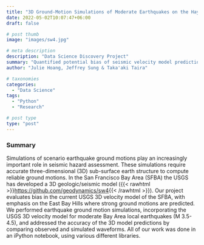 ```yaml
---
title: "3D Ground-Motion Simulations of Moderate Earthquakes on the Hayward Fault"
date: 2022-05-02T10:07:47+06:00
draft: false

# post thumb
image: "images/sw4.jpg"

# meta description
description: "Data Science Discovery Project"
summary: "Quantified potential bias of seismic velocity model prediction data to improve accuracy of future simulations."
author: "Julie Hoang, Jeffrey Sung & Taka'aki Taira"

# taxonomies
categories: 
  - "Data Science"
tags:
  - "Python"
  - "Research"

# post type
type: "post"
---
```


### Summary
Simulations of scenario earthquake ground motions play an increasingly important role in seismic hazard assessment. These simulations require accurate three-dimensional (3D) sub-surface earth structure to compute reliable ground motions. In the San Francisco Bay Area (SFBA) the USGS has developed a 3D geologic/seismic model ({{< rawhtml >}}<a href="https://github.com/geodynamics/sw4" rel="noopener noreferrer" target="_blank">https://github.com/geodynamics/sw4</a>{{< /rawhtml >}}). Our project evaluates bias in the current USGS 3D velocity model of the SFBA, with emphasis on the East Bay Hills where strong ground motions are predicted. We performed earthquake ground motion simulations, incorporating the USGS 3D velocity model for moderate Bay Area local earthquakes (M 3.5-4.5), and addressed the accuracy of the 3D model predictions by comparing observed and simulated waveforms. All of our work was done in an iPython notebook, using various different libraries.